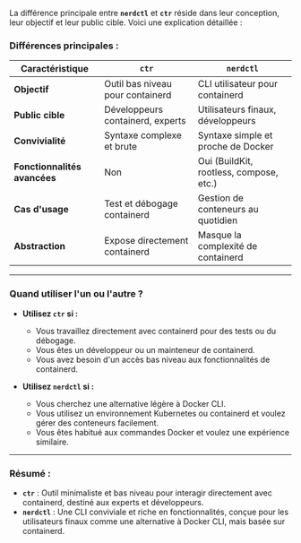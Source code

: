 La différence principale entre **`nerdctl`** et **`ctr`** réside dans leur conception, leur objectif et leur public cible. Voici une explication détaillée :

### **Différences principales :**

| **Caractéristique**         | **`ctr`**                               | **`nerdctl`**                          |
|-----------------------------|----------------------------------------|----------------------------------------|
| **Objectif**                | Outil bas niveau pour containerd       | CLI utilisateur pour containerd        |
| **Public cible**            | Développeurs containerd, experts       | Utilisateurs finaux, développeurs      |
| **Convivialité**            | Syntaxe complexe et brute              | Syntaxe simple et proche de Docker     |
| **Fonctionnalités avancées**| Non                                    | Oui (BuildKit, rootless, compose, etc.)|
| **Cas d'usage**             | Test et débogage containerd            | Gestion de conteneurs au quotidien     |
| **Abstraction**             | Expose directement containerd          | Masque la complexité de containerd     |

---

### **Quand utiliser l'un ou l'autre ?**

- **Utilisez `ctr` si :**
  - Vous travaillez directement avec containerd pour des tests ou du débogage.
  - Vous êtes un développeur ou un mainteneur de containerd.
  - Vous avez besoin d'un accès bas niveau aux fonctionnalités de containerd.

- **Utilisez `nerdctl` si :**
  - Vous cherchez une alternative légère à Docker CLI.
  - Vous utilisez un environnement Kubernetes ou containerd et voulez gérer des conteneurs facilement.
  - Vous êtes habitué aux commandes Docker et voulez une expérience similaire.

---

### **Résumé :**
- **`ctr`** : Outil minimaliste et bas niveau pour interagir directement avec containerd, destiné aux experts et développeurs.
- **`nerdctl`** : Une CLI conviviale et riche en fonctionnalités, conçue pour les utilisateurs finaux comme une alternative à Docker CLI, mais basée sur containerd.
